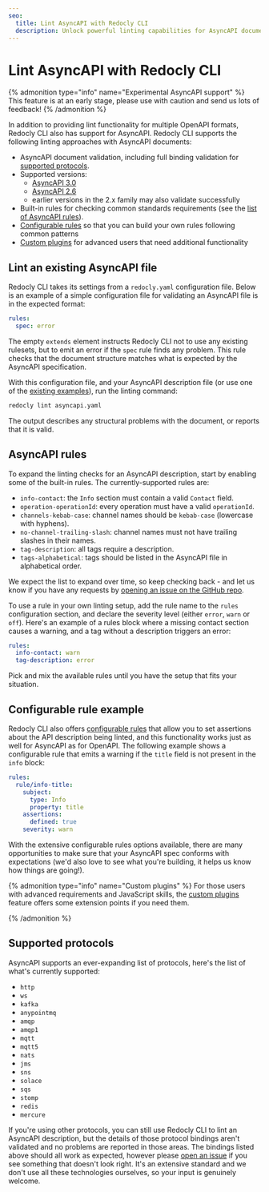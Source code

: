 ```yaml
---
seo:
  title: Lint AsyncAPI with Redocly CLI
  description: Unlock powerful linting capabilities for AsyncAPI documents. Use the Redocly CLI to enforce basic validation, configure rules, or even build custom plugins for AsyncAPI.
---
```


# Lint AsyncAPI with Redocly CLI

{% admonition type="info" name="Experimental AsyncAPI support" %}
This feature is at an early stage, please use with caution and send us lots of feedback!
{% /admonition %}

In addition to providing lint functionality for multiple OpenAPI formats, Redocly CLI also has support for AsyncAPI.
Redocly CLI supports the following linting approaches with AsyncAPI documents:

- AsyncAPI document validation, including full binding validation for [supported protocols](#supported-protocols).
- Supported versions:
  - [AsyncAPI 3.0](https://www.asyncapi.com/docs/reference/specification/v3.0.0)
  - [AsyncAPI 2.6](https://v2.asyncapi.com/docs/reference/specification/v2.6.0)
  - earlier versions in the 2.x family may also validate successfully
- Built-in rules for checking common standards requirements (see the [list of AsyncAPI rules](#asyncapi-rules)).
- [Configurable rules](../rules/configurable-rules.md) so that you can build your own rules following common patterns
- [Custom plugins](../custom-plugins/index.md) for advanced users that need additional functionality

## Lint an existing AsyncAPI file

Redocly CLI takes its settings from a `redocly.yaml` configuration file. Below
is an example of a simple configuration file for validating an AsyncAPI file is
in the expected format:

```yaml
rules:
  spec: error
```

The empty `extends` element instructs Redocly CLI not to use any existing
rulesets, but to emit an error if the `spec` rule finds any problem. This rule
checks that the document structure matches what is expected by the AsyncAPI
specification.

With this configuration file, and your AsyncAPI description file (or use one of the [existing examples](https://github.com/asyncapi/spec/tree/master/examples)), run the linting command:

```sh
redocly lint asyncapi.yaml
```

The output describes any structural problems with the document, or reports that it is valid.

## AsyncAPI rules

To expand the linting checks for an AsyncAPI description, start by enabling
some of the built-in rules. The currently-supported rules are:

- `info-contact`: the `Info` section must contain a valid `Contact` field.
- `operation-operationId`: every operation must have a valid `operationId`.
- `channels-kebab-case`: channel names should be `kebab-case` (lowercase with hyphens).
- `no-channel-trailing-slash`: channel names must not have trailing slashes in their names.
- `tag-description`: all tags require a description.
- `tags-alphabetical`: tags should be listed in the AsyncAPI file in alphabetical order.

We expect the list to expand over time, so keep checking back - and let us know
if you have any requests by [opening an issue on the GitHub
repo](https://github.com/Redocly/redocly-cli/issues).

To use a rule in your own linting setup, add the rule name to the `rules`
configuration section, and declare the severity level (either `error`, `warn`
or `off`). Here's an example of a rules block where a missing contact section
causes a warning, and a tag without a description triggers an error:

```yaml
rules:
  info-contact: warn
  tag-description: error
```

Pick and mix the available rules until you have the setup that fits your situation.

## Configurable rule example

Redocly CLI also offers [configurable rules](../rules/configurable-rules.md)
that allow you to set assertions about the API description being linted, and
this functionality works just as well for AsyncAPI as for OpenAPI. The
following example shows a configurable rule that emits a warning if the `title`
field is not present in the `info` block:

```yaml
rules:
  rule/info-title:
    subject:
      type: Info
      property: title
    assertions:
      defined: true
    severity: warn
```

With the extensive configurable rules options available, there are many
opportunities to make sure that your AsyncAPI spec conforms with expectations
(we'd also love to see what you're building, it helps us know how things are
going!).

{% admonition type="info" name="Custom plugins" %}
For those users with advanced requirements and JavaScript skills, the [custom
plugins](../custom-plugins/index.md) feature offers some extension points if you need
them.

{% /admonition %}

## Supported protocols

AsyncAPI supports an ever-expanding list of protocols, here's the list of what's currently supported:

- `http`
- `ws`
- `kafka`
- `anypointmq`
- `amqp`
- `amqp1`
- `mqtt`
- `mqtt5`
- `nats`
- `jms`
- `sns`
- `solace`
- `sqs`
- `stomp`
- `redis`
- `mercure`

If you're using other protocols, you can still use Redocly CLI to lint an
AsyncAPI description, but the details of those protocol bindings aren't
validated and no problems are reported in those areas. The bindings listed
above should all work as expected, however please [open an
issue](https://github.com/Redocly/redocly-cli/issues) if you see something that
doesn't look right. It's an extensive standard and we don't use all these
technologies ourselves, so your input is genuinely welcome.

